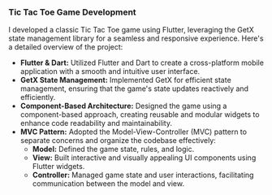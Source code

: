 ### **Tic Tac Toe Game Development**

I developed a classic Tic Tac Toe game using Flutter, leveraging the GetX state management library for a seamless and responsive experience. Here's a detailed overview of the project:

- **Flutter & Dart:** Utilized Flutter and Dart to create a cross-platform mobile application with a smooth and intuitive user interface.
- **GetX State Management:** Implemented GetX for efficient state management, ensuring that the game's state updates reactively and efficiently.
- **Component-Based Architecture:** Designed the game using a component-based approach, creating reusable and modular widgets to enhance code readability and maintainability.
- **MVC Pattern:** Adopted the Model-View-Controller (MVC) pattern to separate concerns and organize the codebase effectively:
  - **Model:** Defined the game state, rules, and logic.
  - **View:** Built interactive and visually appealing UI components using Flutter widgets.
  - **Controller:** Managed game state and user interactions, facilitating communication between the model and view.

 
